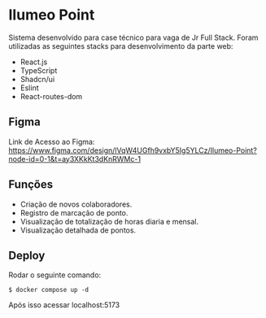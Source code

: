 # Ilumeo Point

Sistema desenvolvido para case técnico para vaga de Jr Full Stack. Foram utilizadas as seguintes stacks para desenvolvimento da parte web:

- React.js
- TypeScript
- Shadcn/ui
- Eslint
- React-routes-dom

## Figma

Link de Acesso ao Figma:
https://www.figma.com/design/lVqW4UGfh9vxbY5Ig5YLCz/Ilumeo-Point?node-id=0-1&t=ay3XKkKt3dKnRWMc-1

## Funções

- Criação de novos colaboradores.
- Registro de marcação de ponto.
- Visualização de totalização de horas diaria e mensal.
- Visualização detalhada de pontos.

## Deploy

Rodar o seguinte comando:

    $ docker compose up -d

Após isso acessar localhost:5173
